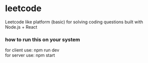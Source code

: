 # leetcode
Leetcode like platform (basic) for solving coding questions
built with Node.js + React

### how to run this on your system ###
for client use: npm run dev  
for server use: npm start
